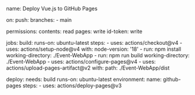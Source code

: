 name: Deploy Vue.js to GitHub Pages

on:
  push:
    branches:
      - main

permissions:
  contents: read
  pages: write
  id-token: write

jobs:
  build:
    runs-on: ubuntu-latest
    steps:
      - uses: actions/checkout@v4
      - uses: actions/setup-node@v4
        with:
          node-version: '18'
      - run: npm install
        working-directory: ./Event-WebApp
      - run: npm run build
        working-directory: ./Event-WebApp
      - uses: actions/configure-pages@v4
      - uses: actions/upload-pages-artifact@v2
        with:
          path: ./Event-WebApp/dist

  deploy:
    needs: build
    runs-on: ubuntu-latest
    environment:
      name: github-pages
    steps:
      - uses: actions/deploy-pages@v3